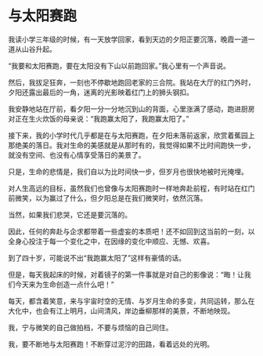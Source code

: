 # 与太阳赛跑

我读小学三年级的时候，有一天放学回家，看到天边的夕阳正要沉落，晚霞一道一道从山谷升起。 

“我要和太阳赛跑，要在太阳没有下山以前跑回家。”我心里有一个声音说。 

然后，我拔足狂奔，一刻也不停歇地跑回老家的三合院。我站在大厅的红门外时，夕阳还露出最后的一角，迷离的光影映着红门上的狮头钢扣。 

我安静地站在厅前，看夕阳一分一分地沉到山的背面，心里涨满了感动，跑进厨房对正在生火炊饭的母亲说：“我跑赢太阳了，我跑赢太阳了。” 

接下来，我的小学时代几乎都是在与太阳赛跑，在夕阳未落前返家，欣赏着蕉园上那绝美的落日。我对生命的美感就是从那时有的，我觉得如果不比时间跑快一步，就没有空间、也没有心情享受落日的美景了。 

只是，生命的悲情是，我们自以为比时间快一步，但岁月也很快地被时光掩埋。 

对人生高远的目标，虽然我们也曾像与太阳赛跑时一样地奔赴前程，有时站在红门前微笑，以为赢过了什么，但夕阳总是在我们微笑时，依然沉落。 

当然，如果我们悲哭，它还是要沉落的。 

因此，任何的奔赴与企求都带着一些虚妄的本质吧！还不如回到这当前的一刻，以全身心投注于每一个变化之中，在因缘的变化中顺应、无憾、欢喜。 

到了四十岁，可能说不出“我跑赢太阳了”这样有豪情的话。 

但是，每天我起床的时候，对着镜子的第一件事就是对自己的影像说：“晦！让我们今天来为生命创造一点什么吧！” 

每天，都含着笑意，来与宇宙时空的无情、与岁月生命的多变，共同运转，那么在大化中，也会有江上明月，山间清风，岸边垂柳那样的美景，不断地映现。 

我，宁与微笑的自己做拍档，不要与烦恼的自己同住。 

我，要不断地与太阳赛跑！不断穿过泥泞的田路，看着远处的光明。
 